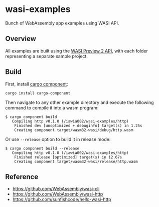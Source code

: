 # wasi-examples

Bunch of WebAssembly app examples using WASI API.

## Overview

All examples are built using the [WASI Preview 2 API](https://github.com/WebAssembly/WASI/tree/main/preview2), with each folder representing a separate sample project.

## Build

First, install [cargo component](https://github.com/bytecodealliance/cargo-component):

```text
cargo install cargo-component
```

Then navigate to any other example directory and execute the following command to compile it into a wasm program:

```text
$ cargo component build
   Compiling http v0.1.0 (/iawia002/wasi-examples/http)
    Finished dev [unoptimized + debuginfo] target(s) in 1.25s
    Creating component target/wasm32-wasi/debug/http.wasm
```

Or use `--release` option to build it in release mode:

```text
$ cargo component build --release
   Compiling http v0.1.0 (/iawia002/wasi-examples/http)
    Finished release [optimized] target(s) in 12.67s
    Creating component target/wasm32-wasi/release/http.wasm
```

## Reference

* https://github.com/WebAssembly/wasi-cli
* https://github.com/WebAssembly/wasi-http
* https://github.com/sunfishcode/hello-wasi-http
